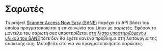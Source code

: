 # Σαρωτές

Το project [Scanner Access Now Easy (SANE)](http://www.sane-project.org)
παρέχει το API βάσει του οποίου πραγματοποιείται η επικοινωνία του Linux
με σαρωτές. Εφόσον το μοντέλο του σαρωτή σας υποστηρίζεται [στη λίστα
υποστηριζόμενου υλικού του
SANE](http://www.sane-project.org/sane-supported-devices.html) τότε δεν
θα έχετε κανένα πρόβλημα στη λειτουργία της συσκευής σας. Μεταβείτε στο
 για να πραγματοποιήσετε σαρώσεις.
